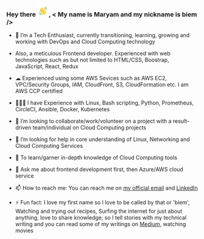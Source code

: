 ### Hey there <img src="https://github.com/codyBiem17/codyBiem17/blob/main/wave.gif" alt="animated waving-hand" width="30" height="30">, < My name is Maryam and my nickname is biem />


<!--**codyBiem17/codyBiem17** is a ✨ _special_ ✨ repository because its `README.md` (this file) appears on your GitHub profile. 

Here are some ideas to get you started: -->

- 🌱 I’m a Tech Enthusiast, currently transitioning, learning, growing and working with DevOps and Cloud Computing technology 

- Also, a meticulous Frontend developer. Experienced with web technologies such as but not limited to HTML/CSS, Boostrap, JavaScript, React, Redux

- ☁ Experienced using some AWS Sevices such as AWS EC2, VPC/Security Groups, IAM, CloudFront, S3, CloudFormation etc. I am AWS CCP certified

- 👩🏼‍💻 I have Experience with Linux, Bash scripting, Python, Prometheus, CircleCI, Ansible, Docker, Kubernetes

- 👯 I’m looking to collaborate/work/volunteer on a project with a result-driven team/individual on Cloud Computing projects

- 🤔 I’m looking for help in core understanding of Linux, Networking and Cloud Computing Services

- 🎯 To learn/garner in-depth knowledge of Cloud Computing tools

- 💬 Ask me about frontend development first, then Azure/AWS cloud service

- 📫 How to reach me: You can reach me on [my official email](maryambee@gmail.com) and [LinkedIn](https://www.linkedin.com/in/bellomaryam)

- ⚡ Fun fact: I love my first name so I love to be called by that or 'biem', Watching and trying out recipes, Surfing the internet for just about anything,
 love to share knowledge; so I tell stories with my technical writing and
you can read some of my writings on [Medium](https://medium.com/@maryam_b), watching movies
